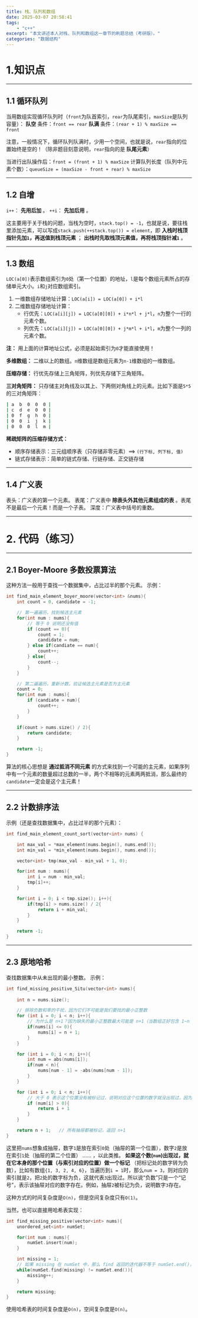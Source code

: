 ```yaml
---
title: 栈、队列和数组
date: 2025-03-07 20:58:41
tags:
    - "c++"
excerpt: "本文讲述本人对栈、队列和数组这一章节的刷题总结（考研版）。"
categories: "数据结构"
---
```



# 1.知识点

---

## 1.1 循环队列

当用数组实现循环队列时（`front`为队首索引，`rear`为队尾索引，`maxSize`是队列容量）：
**队空** 条件：`front == rear`
**队满** 条件：`(rear + 1) % maxSize == front`

注意，一般情况下，循环队列队满时，少用一个空间，也就是说，`rear`指向的位置始终是空的！（除非题目刻意说明，`rear`指向的是 **队尾元素**）

当进行出队操作后：`front = (front + 1) % maxSize`
计算队列长度（队列中元素个数）：`queueSize = (maxSize - front + rear) % maxSize`

---

## 1.2 自增

`i++`： **先用后加** 。
`++i`： **先加后用** 。

这主要用于关于栈的问题，当栈为空时，`stack.top() = -1`，也就是说，要往栈里添加元素，可以写成`stack.push(++stack.top()) = element`，即 **入栈时栈顶指针先加`1`，再送值到栈顶元素** ； **出栈时先取栈顶元素值，再将栈顶指针减`1`** 。

---

## 1.3 数组

`LOC(a[0])`表示数组索引为`0`处（第一个位置）的地址，`l`是每个数组元素所占的存储单元大小。`i`和`j`对应数组索引。
1. 一维数组存储地址计算：`LOC(a[i]) = LOC(a[0]) + i*l`
2. 二维数组存储地址计算：
   - 行优先：`LOC(a[i][j]) = LOC(a[0][0]) + i*n*l + j*l`，`n`为整个一行的元素个数。
   - 列优先：`LOC(a[i][j]) = LOC(a[0][0]) + j*m*l + i*l`，`m`为整个一列的元素个数。

**注：** 用上面的计算地址公式，必须是起始索引为`0`才能直接使用！

**多维数组：** 二维以上的数组。`n`维数组是数组元素为`n-1`维数组的一维数组。

**压缩存储：** 行优先存储上三角矩阵，列优先存储下三角矩阵。

**三对角矩阵：** 只存储主对角线及以其上、下两侧对角线上的元素。比如下面是`5*5`的三对角矩阵：
```bash
| a  b  0  0  0 |
| c  d  e  0  0 |
| 0  f  g  h  0 |
| 0  0  i  j  k |
| 0  0  0  l  m |
```

**稀疏矩阵的压缩存储方式：**
- 顺序存储表示：三元组顺序表（只存储非零元素）==> `(行下标, 列下标, 值)`
- 链式存储表示：简单的链式存储、行链存储、正交链存储

---

## 1.4 广义表

表头：广义表的第一个元素。
表尾：广义表中 **除表头外其他元素组成的表** 。表尾不是最后一个元素！而是一个子表。
深度：广义表中括号的重数。

---

# 2. 代码（练习）

---

## 2.1 Boyer-Moore 多数投票算法

这种方法一般用于查找一个数据集中，占比过半的那个元素。
示例：
```C++
int find_main_element_boyer_moore(vector<int> &nums){
    int count = 0, candidate = -1;

    // 第一遍遍历，找到候选主元素
    for(int num : nums){
        // 等于 0 说明还没有值
        if (count == 0){
            count = 1;
            candidate = num;
        } else if(candiate == num){
            count++;
        } else{
            count--;
        }
    }

    // 第二遍遍历，重新计数，验证候选主元素是否为主元素
    count = 0;
    for(int num : nums){
        if (candiate = num){
            count++;
        }
    }

    if(count > nums.size() / 2){
        return candidate;
    }

    return -1;
}
```

算法的核心思想是 **通过抵消不同元素** 的方式来找到一个可能的主元素，如果序列中有一个元素的数量超过总数的一半，两个不相等的元素两两抵消，那么最终的`candidate`一定会是这个主元素！

---

## 2.2 计数排序法

示例（还是查找数据集中，占比过半的那个元素）：
```C++
int find_main_element_count_sort(vector<int> nums) {

    int max_val = *max_element(nums.begin(), nums.end());
    int min_val = *min_element(nums.begin(), nums.end());

    vector<int> tmp(max_val - min_val + 1, 0);

    for(int num : nums){
        int i = num - min_val;
        tmp[i]++;
    }

    for(int i = 0; i < tmp.size(); i++){
        if(tmp[i] > nums.size() / 2{
            return i + min_val;
        }
    }

    return -1;
}
```

---

## 2.3 原地哈希

查找数据集中从未出现的最小整数。
示例：
```C++
int find_missing_positive_Situ(vector<int> nums){
    
    int n = nums.size();

    // 排除负数和零的干扰，因为它们不可能是我们要找的最小正整数
    for (int i = 0; i < n; i++){
        // 为什么是 n+1？因为缺失的最小正整数最大可能是 n+1（当数组正好包含 1~n 时），而替换后的 n+1 不会影响后续步骤
        if(nums[i] <= 0){
            nums[i] = n + 1;
        }
    }

    for (int i = 0; i < n; i++){
        int num = abs(nums[i]);
        if(num < n){
            nums[num - 1] = -abs(nums[num - 1]);
        }
    }

    for (int i = 0; i < n; i++){
        // 大于 0 表示这个位置没有被标记过，说明对应这个位置的数字就没出现过，因为对于数组的索引而言，是从小到大遍历的，此时这个索引再加上 1 就是对应的“未出现过的最小数字”
        if (num[i] > 0){
            return i + 1
        }
    }

    return n + 1;   // 所有抽屉都被标记，返回 n+1
}
```

这里把`nums`想象成抽屉，数字`1`是放在索引`0`处（抽屉的第一个位置），数字`2`是放在索引`1`处（抽屉的第二个位置） ...... ，以此类推。 **如果这个数(`num`)出现过，就在它本身的那个位置（与索引对应的位置）做一个标记** （把标记处的数字转为负数），比如有数组`{1, 3, 2, 4, 6}`，当遍历到`i = 1`时，那么`num = 3`，则对应的索引就是`2`，把`2`处的数字标为负，这就代表`3`出现过。所以说“负数”只是一个“记号”，表示该抽屉对应的数字存在。例如，抽屉`2`被标记为负，说明数字`3`存在。

这种方式的时间复杂度是`O(n)`，但是空间复杂度只有`O(1)`。

当然，也可以直接用哈希表实现：
```C++
int find_missing_positive(vector<int> nums){
    unordered_set<int> numSet;

    for(int num : nums){
        numSet.insert(num);
    }

    int missing = 1;
    // 如果 missing 在 numSet 中，那么 find 返回的迭代器不等于 numSet.end()，循环继续
    while(numSet.find(missing) != numSet.end()){
        missing++;
    }

    return missing;
}
```
使用哈希表的时间复杂度是`O(n)`，空间复杂度是`O(n)`。